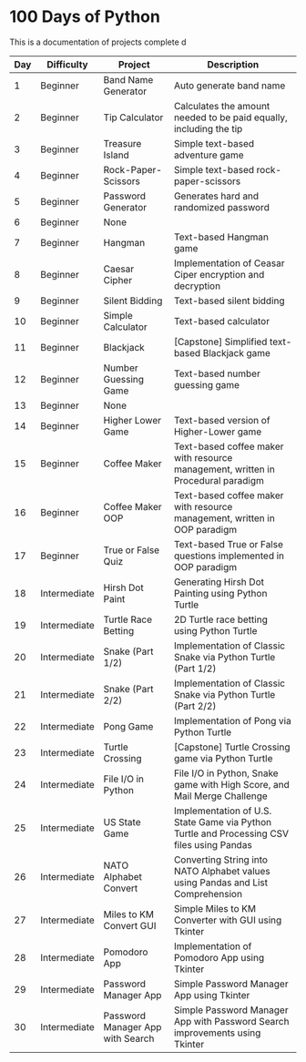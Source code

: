 # 100 Days of Python

This is a documentation of projects complete  d
  
| Day | Difficulty    | Project                          | Description | 
| -   | -             | -                                | - | 
|   1 | Beginner      | Band Name Generator              | Auto generate band name |
|   2 | Beginner      | Tip Calculator                   | Calculates the amount needed to be paid equally, including the tip |
|   3 | Beginner      | Treasure Island                  | Simple text-based adventure game |
|   4 | Beginner      | Rock-Paper-Scissors              | Simple text-based rock-paper-scissors |
|   5 | Beginner      | Password Generator               | Generates hard and randomized password |
|   6 | Beginner      | None                             | |
|   7 | Beginner      | Hangman                          | Text-based Hangman game |
|   8 | Beginner      | Caesar Cipher                    | Implementation of Ceasar Ciper encryption and decryption |
|   9 | Beginner      | Silent Bidding                   | Text-based silent bidding |
|  10 | Beginner      | Simple Calculator                | Text-based calculator |
|  11 | Beginner      | Blackjack                        | [Capstone] Simplified text-based Blackjack game |
|  12 | Beginner      | Number Guessing Game             | Text-based number guessing game |
|  13 | Beginner      | None                             | |
|  14 | Beginner      | Higher Lower Game                | Text-based version of Higher-Lower game |
|  15 | Beginner      | Coffee Maker                     | Text-based coffee maker with resource management, written in Procedural paradigm |
|  16 | Beginner      | Coffee Maker OOP                 | Text-based coffee maker with resource management, written in OOP paradigm | 
|  17 | Beginner      | True or False Quiz               | Text-based True or False questions implemented in OOP paradigm |
|  18 | Intermediate  | Hirsh Dot Paint                  | Generating Hirsh Dot Painting using Python Turtle | 
|  19 | Intermediate  | Turtle Race Betting              | 2D Turtle race betting using Python Turtle | 
|  20 | Intermediate  | Snake (Part 1/2)                 | Implementation of Classic Snake via Python Turtle (Part 1/2) |
|  21 | Intermediate  | Snake (Part 2/2)                 | Implementation of Classic Snake via Python Turtle (Part 2/2) |
|  22 | Intermediate  | Pong Game                        | Implementation of Pong via Python Turtle |
|  23 | Intermediate  | Turtle Crossing                  | [Capstone] Turtle Crossing game via Python Turtle |
|  24 | Intermediate  | File I/O in Python               | File I/O in Python, Snake game with High Score, and Mail Merge Challenge |
|  25 | Intermediate  | US State Game                    | Implementation of U.S. State Game via Python Turtle and Processing CSV files using Pandas |
|  26 | Intermediate  | NATO Alphabet Convert            | Converting String into NATO Alphabet values using Pandas and List Comprehension |
|  27 | Intermediate  | Miles to KM Convert GUI          | Simple Miles to KM Converter with GUI using Tkinter |
|  28 | Intermediate  | Pomodoro App                     | Implementation of Pomodoro App using Tkinter |
|  29 | Intermediate  | Password Manager App             | Simple Password Manager App using Tkinter |
|  30 | Intermediate  | Password Manager App with Search | Simple Password Manager App with Password Search improvements using Tkinter |